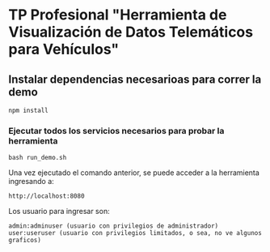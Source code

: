 # TP Profesional "Herramienta de Visualización de Datos Telemáticos para Vehículos"

## Instalar dependencias necesarioas para correr la demo
```
npm install
```

### Ejecutar todos los servicios necesarios para probar la herramienta
```
bash run_demo.sh
```

Una vez ejecutado el comando anterior, se puede acceder a la herramienta ingresando a:

```
http://localhost:8080
```

Los usuario para ingresar son:

```
admin:adminuser (usuario con privilegios de administrador)
user:useruser (usuario con privilegios limitados, o sea, no ve algunos graficos)
```
